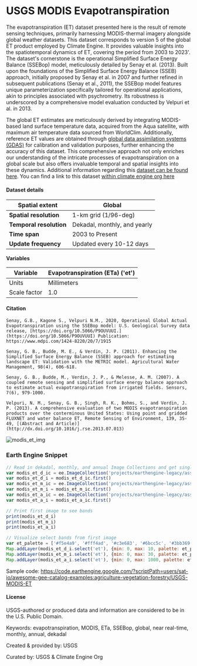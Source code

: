 # USGS MODIS Evapotranspiration
The evapotranspiration (ET) dataset presented here is the result of remote sensing techniques, primarily harnessing MODIS-thermal imagery alongside global weather datasets. This dataset corresponds to version 5 of the global ET product employed by Climate Engine. It provides valuable insights into the spatiotemporal dynamics of ET, covering the period from 2003 to 2023'. The dataset's cornerstone is the operational Simplified Surface Energy Balance (SSEBop) model, meticulously detailed by Senay et al. (2013). Built upon the foundations of the Simplified Surface Energy Balance (SSEB) approach, initially proposed by Senay et al. in 2007 and further refined in subsequent publications (Senay et al., 2011), the SSEBop model features unique parameterization specifically tailored for operational applications, akin to principles associated with psychrometry. Its robustness is underscored by a comprehensive model evaluation conducted by Velpuri et al. in 2013.

The global ET estimates are meticulously derived by integrating MODIS-based land surface temperature data, acquired from the Aqua satellite, with maximum air temperature data sourced from WorldClim. Additionally, reference ET values are obtained through [global data assimilation systems (GDAS)](https://www.ncdc.noaa.gov/data-access/model-data/model-datasets/global-data-assimilation-system-gdas) for calibration and validation purposes, further enhancing the accuracy of this dataset. This comprehensive approach not only enriches our understanding of the intricate processes of evapotranspiration on a global scale but also offers invaluable temporal and spatial insights into these dynamics. Additional information regarding this [dataset can be found here](https://earlywarning.usgs.gov/fews/search/Global). You can find a link to this dataset [within climate engine org here](https://support.climateengine.org/article/110-usgs-modis-et)

#### Dataset details

<center>

| **Spatial extent**   | Global                                           |
|----------------------|-------------------------------------------------|
| **Spatial resolution**| 1-km grid (1/96-deg)                             |
| **Temporal resolution**| Dekadal, monthly, and yearly                     |
| **Time span**        | 2003 to Present                                 |
| **Update frequency** | Updated every 10-12 days                         |

</center>

**Variables**

<center>

| Variable                | Evapotranspiration (ETa) ('et')                  |
|------------------------|-------------------------------------------------|
| Units                  | Millimeters                                     |
| Scale factor           | 1.0                                             |

</center>

#### Citation

```
Senay, G.B., Kagone S., Velpuri N.M., 2020, Operational Global Actual Evapotranspiration using the SSEBop model: U.S. Geological Survey data release, [https://doi.org/10.5066/P9OUVUUI.](https://doi.org/10.5066/P9OUVUUI) Publication: https://www.mdpi.com/1424-8220/20/7/1915

Senay, G. B., Budde, M. E., & Verdin, J. P. (2011). Enhancing the Simplified Surface Energy Balance (SSEB) approach for estimating landscape ET: Validation with the METRIC model. Agricultural Water Management, 98(4), 606-618.

Senay, G. B., Budde, M., Verdin, J. P., & Melesse, A. M. (2007). A coupled remote sensing and simplified surface energy balance approach to estimate actual evapotranspiration from irrigated fields. Sensors, 7(6), 979-1000.

Velpuri, N. M., Senay, G. B., Singh, R. K., Bohms, S., and Verdin, J. P. (2013). A comprehensive evaluation of two MODIS evapotranspiration products over the conterminous United States: Using point and gridded FLUXNET and water balance ET, Remote Sensing of Environment, 139, 35-49, [(Abstract and Article)](http://dx.doi.org/10.1016/j.rse.2013.07.013)
```

![modis_et_img](https://github.com/samapriya/awesome-gee-community-datasets/assets/6677629/7e799a2e-ab35-4657-b470-6712ca9e3a1b)

### Earth Engine Snippet

```js
// Read in dekadal, monthly, and annual Image Collections and get single image from each
var modis_et_d_ic = ee.ImageCollection('projects/earthengine-legacy/assets/projects/usgs-ssebop/modis_et_v5_dekadal')
var modis_et_d_i = modis_et_d_ic.first()
var modis_et_m_ic = ee.ImageCollection('projects/earthengine-legacy/assets/projects/usgs-ssebop/modis_et_v5_monthly')
var modis_et_m_i = modis_et_m_ic.first()
var modis_et_a_ic = ee.ImageCollection('projects/earthengine-legacy/assets/projects/usgs-ssebop/modis_et_v5_annual')
var modis_et_a_i = modis_et_a_ic.first()

// Print first image to see bands
print(modis_et_d_i)
print(modis_et_m_i)
print(modis_et_a_i)

// Visualize select bands from first image
var et_palette = ['#f5e4a9', '#fff4ad', '#c3e683', '#6bcc5c', '#3bb369', '#20998f', '#1c8691']
Map.addLayer(modis_et_d_i.select('et'), {min: 0, max: 10, palette: et_palette}, 'et, dekadal')
Map.addLayer(modis_et_m_i.select('et'), {min: 0, max: 30, palette: et_palette}, 'et, monthly')
Map.addLayer(modis_et_a_i.select('et'), {min: 0, max: 1000, palette: et_palette}, 'et, annual')
```

Sample code: https://code.earthengine.google.com/?scriptPath=users/sat-io/awesome-gee-catalog-examples:agriculture-vegetation-forestry/USGS-MODIS-ET

#### License
USGS-authored or produced data and information are considered to be in the U.S. Public Domain.

Keywords: evapotranspiration, MODIS, ETa, SSEBop, global, near real-time, monthly, annual, dekadal

Created & provided by: USGS

Curated by: USGS & Climate Engine Org
